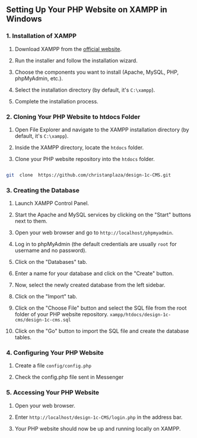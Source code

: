 
## Setting Up Your PHP Website on XAMPP in Windows

  

### 1. Installation of XAMPP

  

1. Download XAMPP from the [official website](https://www.apachefriends.org/index.html).

2. Run the installer and follow the installation wizard.

3. Choose the components you want to install (Apache, MySQL, PHP, phpMyAdmin, etc.).

4. Select the installation directory (by default, it's `C:\xampp`).

5. Complete the installation process.

  

### 2. Cloning Your PHP Website to htdocs Folder

  

1. Open File Explorer and navigate to the XAMPP installation directory (by default, it's `C:\xampp`).

2. Inside the XAMPP directory, locate the `htdocs` folder.

3. Clone your PHP website repository into the `htdocs` folder.

  

```bash

git  clone  https://github.com/christanplaza/design-1c-CMS.git

```

  

### 3. Creating the Database

  

1. Launch XAMPP Control Panel.

2. Start the Apache and MySQL services by clicking on the "Start" buttons next to them.

3. Open your web browser and go to `http://localhost/phpmyadmin`.

4. Log in to phpMyAdmin (the default credentials are usually `root` for username and no password).

5. Click on the "Databases" tab.

6. Enter a name for your database and click on the "Create" button.

7. Now, select the newly created database from the left sidebar.

8. Click on the "Import" tab.

9. Click on the "Choose File" button and select the SQL file from the root folder of your PHP website repository. `xampp/htdocs/design-1c-cms/design-1c-cms.sql`

10. Click on the "Go" button to import the SQL file and create the database tables.

  

### 4. Configuring Your PHP Website

  

1. Create a file `config/config.php`

2. Check the config.php file sent in Messenger

  

### 5. Accessing Your PHP Website

  

1. Open your web browser.

2. Enter `http://localhost/design-1c-CMS/login.php` in the address bar.

3. Your PHP website should now be up and running locally on XAMPP.